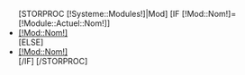 <ul class="BarreModule" style="margin-left:10px;" id="BarreModules">
	[STORPROC [!Systeme::Modules!]|Mod]
		[IF [!Mod::Nom!]=[!Module::Actuel::Nom!]]
			<li class="current"><a href="/[!Mod::Nom!]" title="[!Mod::Nom!]" alt="[!Mod::Nom!]" >[!Mod::Nom!]</a></li>
		[ELSE]
			<li><a href="/[!Mod::Nom!]" title="[!Mod::Nom!]" alt="[!Mod::Nom!]">[!Mod::Nom!]</a></li>
		[/IF]
	[/STORPROC]
</ul>

<!--<div id="SelectModules" style="text-align:left;">
    <img src="/Skins/AdminV2/Img/Modules/[!Module::Actuel::Nom!]/Barre.jpg" style="width:40px;height:30px;margin-right:3px;float:left;" id="ModBar"/>
    <form method="post" style="display:inline;margin:0;padding:0">
	<select name="selModules" style="height:28px;margin:1px 0px 1px 0px;font-size:14pt;background:url('/Skins/AdminV2/Img/Structure/BarreBas.jpg');color:white;" id="ModSel">
	    [STORPROC [!Systeme::Modules!]|Mod]
		[IF [!Mod::Nom!]=[!Module::Actuel::Nom!]]
		    <option value="[!Mod::Nom!]" selected="selected">[!Mod::Nom!]</option>
		[ELSE]
		    <option value="[!Mod::Nom!]">[!Mod::Nom!]</option>
		[/IF]
	    [/STORPROC]
	</select>
    </form>
</div>-->


